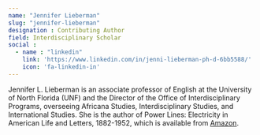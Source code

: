 ```yaml
---
name: "Jennifer Lieberman"
slug: "jennifer-lieberman"
designation : Contributing Author
field: Interdisciplinary Scholar
social :
  - name : "linkedin"
    link: 'https://www.linkedin.com/in/jenni-lieberman-ph-d-6bb5588/'
    icon: 'fa-linkedin-in'
---
```


Jennifer L. Lieberman is an associate professor of English at the University of North Florida (UNF) and the Director of the Office of Interdisciplinary Programs, overseeing Africana Studies, Interdisciplinary Studies, and International Studies. She is the author of Power Lines: Electricity in American Life and Letters, 1882-1952, which is available from [Amazon](https://www.amazon.com/Power-Lines-Electricity-1882-1952-Technology/dp/0262036371/ref=sr_1_1?s=books&ie=UTF8&qid=1502393406&sr=1-1&keywords=power+lines).


